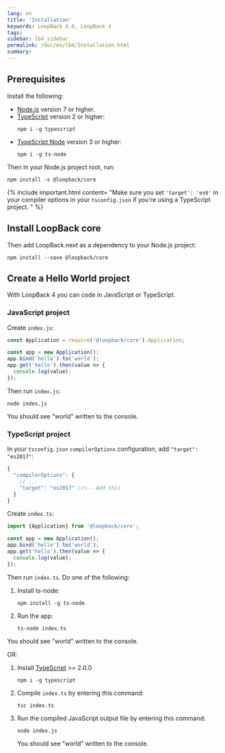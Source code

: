 ```yaml
---
lang: en
title: 'Installation'
keywords: LoopBack 4.0, LoopBack 4
tags:
sidebar: lb4_sidebar
permalink: /doc/en/lb4/Installation.html
summary:
---
```


## Prerequisites

Install the following:

- [Node.js](https://nodejs.org/en/download/) version 7 or higher.
- [TypeScript](https://www.typescriptlang.org/index.html#download-links) version 2 or higher:
   ```
   npm i -g typescript
   ```
- [TypeScript Node](https://github.com/TypeStrong/ts-node#installation) version 3 or higher:
   ```
   npm i -g ts-node
   ```

Then in your Node.js project root, run:

```shell
npm install -s @loopback/core
```

{% include important.html content= "Make sure you set `'target': 'es6'` in your compiler options in your `tsconfig.json` if you're using a TypeScript project. 
" %}

## Install LoopBack core

Then add LoopBack.next as a dependency to your Node.js project:

```shell
npm install --save @loopback/core
```

## Create a Hello World project

With LoopBack 4 you can code in JavaScript or TypeScript.

### JavaScript project

Create `index.js`:

```js
const Application = require('@loopback/core').Application;

const app = new Application();
app.bind('hello').to('world');
app.get('hello').then(value => {
  console.log(value);
});
```

Then run `index.js`:

```shell
node index.js
```

You should see "world" written to the console.

### TypeScript project

In your `tsconfig.json` `compilerOptions` configuration, add `"target": "es2017"`:

```js
{
  "compilerOptions": {
    // ...
    "target": "es2017" //<-- Add this
  }
}
```

Create `index.ts`:

```ts
import {Application} from '@loopback/core';

const app = new Application();
app.bind('hello').to('world');
app.get('hello').then(value => {
  console.log(value);
});
```

Then run `index.ts`.  Do one of the following:

1. Install ts-node:
    ```
    npm install -g ts-node
    ```
1. Run the app:
    ```
    ts-node index.ts
    ```

You should see "world" written to the console.

OR:

1. Install [TypeScript](https://www.typescriptlang.org/index.html#download-links) >= 2.0.0

    ```
    npm i -g typescript
    ```

1. Compile `index.ts` by entering this command:
    ```
    tsc index.ts
    ```

1. Run the compiled JavaScript output file by entering this command:
   ```
   node index.js
   ```

   You should see "world" written to the console.
